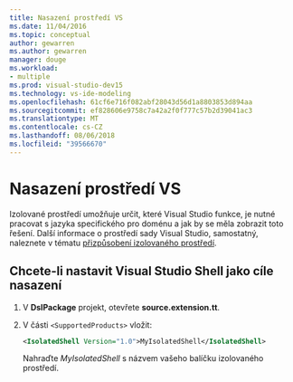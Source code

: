 ```yaml
---
title: Nasazení prostředí VS
ms.date: 11/04/2016
ms.topic: conceptual
author: gewarren
ms.author: gewarren
manager: douge
ms.workload:
- multiple
ms.prod: visual-studio-dev15
ms.technology: vs-ide-modeling
ms.openlocfilehash: 61cf6e716f082abf28043d56d1a8803853d894aa
ms.sourcegitcommit: ef828606e9758c7a42a2f0f777c57b2d39041ac3
ms.translationtype: MT
ms.contentlocale: cs-CZ
ms.lasthandoff: 08/06/2018
ms.locfileid: "39566670"
---
```

# <a name="vs-shell-deployment"></a>Nasazení prostředí VS

Izolované prostředí umožňuje určit, které Visual Studio funkce, je nutné pracovat s jazyka specifického pro doménu a jak by se měla zobrazit toto řešení. Další informace o prostředí sady Visual Studio, samostatný, naleznete v tématu [přizpůsobení izolovaného prostředí](../extensibility/customizing-the-isolated-shell.md).

## <a name="to-set-a-visual-studio-shell-as-the-deployment-target"></a>Chcete-li nastavit Visual Studio Shell jako cíle nasazení

1.  V **DslPackage** projekt, otevřete **source.extension.tt**.

2.  V části `<SupportedProducts>` vložit:

    ```xml
    <IsolatedShell Version="1.0">MyIsolatedShell</IsolatedShell>
    ```

     Nahraďte *MyIsolatedShell* s názvem vašeho balíčku izolovaného prostředí.